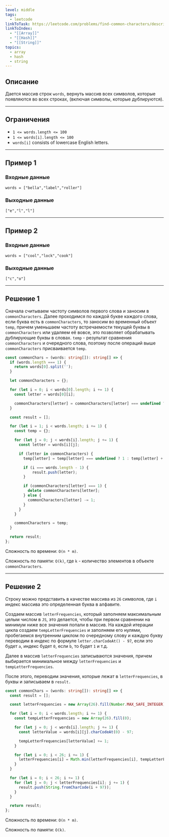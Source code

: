 ```yaml
---
level: middle
tags:
  - leetcode
linkToTask: https://leetcode.com/problems/find-common-characters/description/
linkToIndex:
  - "[[Array]]"
  - "[[Hash]]"
  - "[[String]]"
topics:
  - array
  - hash
  - string
---
```

## Описание

Дается массив строк `words`, вернуть массив всех символов, которые появляются во всех строках, (включая символы, которые дублируются). 

---
## Ограничения

- `1 <= words.length <= 100`
- `1 <= words[i].length <= 100`
- `words[i]` consists of lowercase English letters.

---
## Пример 1

### Входные данные

```
words = ["bella","label","roller"]
```
### Выходные данные

```
["e","l","l"]
```

---
## Пример 2

### Входные данные

```
words = ["cool","lock","cook"]
```
### Выходные данные

```
["c","o"]
```

---


## Решение 1

Сначала считываем частоту символов первого слова и заносим в `commonCharacters`.
Далее проходимся по каждой букве каждого слова, если буква есть в `commonCharacters`, то заносим во временный объект `temp`, причем уменьшаем частоту встречаемости текущей буквы в `commonCharacters` или удаляем её вовсе, это позволяет обрабатывать дублирующие буквы в словах.
`temp` - результат сравнения `commonCharacters` и очередного слова, поэтому после операций выше `commonCharacters` присваивается `temp`.

```typescript
const commonChars = (words: string[]): string[] => {
  if (words.length === 1) {
    return words[0].split('');
  }

  let commonCharacters = {};

  for (let i = 0; i < words[0].length; i += 1) {
    const letter = words[0][i];

    commonCharacters[letter] = commonCharacters[letter] === undefined ? 1 : commonCharacters[letter] + 1;
  }

  const result = [];

  for (let i = 1; i < words.length; i += 1) {
    const temp = {};

    for (let j = 0; j < words[i].length; j += 1) {
      const letter = words[i][j];

      if (letter in commonCharacters) {
        temp[letter] = temp[letter] === undefined ? 1 : temp[letter] + 1;

        if (i === words.length - 1) {
            result.push(letter);
        }

        if (commonCharacters[letter] === 1) {
          delete commonCharacters[letter];
        } else {
          commonCharacters[letter] -= 1;
        }
      }
    }

    commonCharacters = temp;
  }

  return result;
};
```

Сложность по времени: `O(n * m)`.

Сложность по памяти: `O(k)`, где `k` - количество элементов в объекте `commonCharacters`.

---
## Решение 2

Строку можно представить в качестве массива из `26` символов, где `i` индекс массива это определенная буква в алфавите.

Создаем массив `letterFrequencies`, который заполняем максимальным целым числом в `JS`, это делается, чтобы при первом сравнении на минимум ниже все значения попали в массив.
На каждой итерации цикла создаем `tempLetterFrequencies` и заполняем его нулями, пробегаемся внутренним циклом по очередному слову и каждую букву переводим в индекс по формуле `letter.charCodeAt() - 97`, если это будет `a`, индекс будет `0`, если `b`, то будет `1` и т.д.

Далее в массив `letterFrequencies` записываются значения, причем выбирается минимальное между `letterFrequencies` и `tempLetterFrequencies`.

После этого, переводим значения, которые лежат в `letterFrequencies`, в буквы и записываем в `result.`

```typescript
const commonChars = (words: string[]): string[] => {
  const result = [];

  const letterFrequencies = new Array(26).fill(Number.MAX_SAFE_INTEGER);

  for (let i = 0; i < words.length; i += 1) {
    const tempLetterFrequencies = new Array(26).fill(0);

    for (let j = 0; j < words[i].length; j += 1) {
      const letterValue = words[i][j].charCodeAt(0) - 97;

      tempLetterFrequencies[letterValue] += 1;
    }

    for (let i = 0; i < 26; i += 1) {
      letterFrequencies[i] = Math.min(letterFrequencies[i], tempLetterFrequencies[i]);
    }
  }

  for (let i = 0; i < 26; i += 1) {
    for (let j = 0; j < letterFrequencies[i]; j += 1) {
      result.push(String.fromCharCode(i + 97));
    }
  }

  return result;
};
```

Сложность по времени: `O(n * m)`.

Сложность по памяти: `O(k)`.